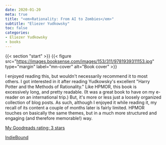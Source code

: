 ```yaml
---
date: 2020-01-20
meta: true
title: "<em>Rationality: From AI to Zombies</em>"
subtitle: "Eliezer Yudkowsky"
toc: false
categories:
- Eliezer Yudkowsky
- books
---
```


{{< section "start" >}}
{{< figure src="https://images.booksense.com/images/153/311/9781939311153.jpg" type="margin" label="mn-cover" alt="Book cover" >}}

I enjoyed reading this, but wouldn't necessarily recommend it to most others. I got interested in it after reading Yudkowsky's excellent "Harry Potter and the Methods of Rationality." Like HPMOR, this book is excessively long, and pretty readable. (It was a great book to have on my e-reader on an international trip.) But, it's more or less just a loosely organized collection of blog posts. As such, although I enjoyed it while reading it, my recall of its content a couple of months later is fairly limited. HPMOR touches on basically the same themes, but in a much more structured and engaging (and therefore memorable!) way. 

[My Goodreads rating: 3 stars](https://www.goodreads.com/review/show/3097328106)  

[IndieBound](https://www.indiebound.org/book/9781939311153)

